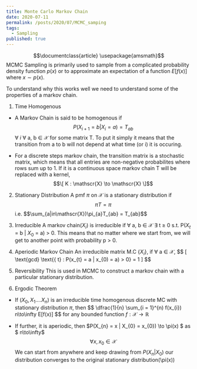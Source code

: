 ```yaml
---
title: Monte Carlo Markov Chain
date: 2020-07-11
permalink: /posts/2020/07/MCMC_samping
tags:
  - Sampling
published: true
---
```

$$\documentclass{article}
\usepackage{amsmath}$$
MCMC Sampling is primarily used to sample from a complicated probability density function $p(x)$ or to approximate an expectation of a function $E[f(x)]$ where $x \sim p(x)$.

To understand why this works well we need to understand some of the properties of a markov chain.

1. Time Homogenous
- A Markov Chain is said to be homogenous if  $$P(X_{i + 1} = b | X_{i} = a) = T_{ab}$$ $\forall$ $i$ $\forall$ a, b $\in$ $\mathscr{X}$ for some matrix T. To put it simply it means that the transition from a to b will not depend at what time (or i) it is occuring.

- For a discrete steps markov chain, the transition matrix is a stochastic matrix, which means that all entries are non-negative probabilites where rows sum up to 1. If it is a continuous space markov chain T will be replaced with a kernel, 
$$\[ K : \mathscr{X} \to \mathscr{X} \]$$

2. Stationary Distribution
A pmf $\pi$ on $\mathscr{X}$ is a stationary distribution if $$\pi T =\pi$$ i.e. $$\sum_{a|in\mathscr{X})\pi_{a}T_{ab} = T_{ab}$$

3. Irreducible 
A markov chain($X_{i}$) is irreducible if $\forall$ a, b $\in$ $\mathscr{X}$ $\exists$ t $\geq$ 0 s.t. P($X_{t}$ = b | $X_{0}$ = a) > 0. This means that no matter where we start from, we will get to another point with probability p > 0.

4. Aperiodic Markov Chain 
An irreducible matrix M.C {$X_{i}$}, if $\forall$ a $\in$ $\mathscr{X}$,
$$ \[ \text{gcd} \text{{ t} : P(x_{t} = a | x_{0) = a) > 0} = 1 \] $$

5. Reversibility 
This is used in MCMC to construct a markov chain with a particular stationary distribution.

6. Ergodic Theorem 
- If $(X_{0}, X_{1}.... X_{n})$ is an irreducible time homogenous discrete MC with stationary distribution $\pi$, then 
$$ \dfrac{1}{n} \sum_{i = 1}^{n) f(x_{i}) n\to\infty E[f(x)] $$  for any bounded function $f : \mathscr{X}\to\mathbb{R}$

- If further, it is aperiodic, then 
$P(X_{n} = x | X_{0} = x_{0}) \to \pi(x) $ as $ n\to\infty$ $$\forall x, x_{0} \in \mathscr{X}$$
We can start from anywhere and keep drawing from $P(X_{n} | X_{0})$ our distribution converges to the original stationary distribution(\pi(x))
